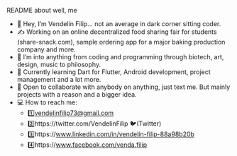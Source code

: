 README about well, me
 - 👋 Hey, I’m Vendelín Filip... not an average in dark corner sitting coder.
 - ✍ Working on an online decentralized food sharing fair for students (share-snack.com), sample ordering app for a major baking production company and more.
 - 👀 I’m into anything from coding and programming through biotech, art, design, music to philosophy.
 - 🌱 Currently learning Dart for Flutter, Android development, project management and a lot more.
 - 💞️ Open to collaborate with anybody on anything, just text me. But mainly projects with a reason and a bigger idea.
 - 💻 How to reach me:
    - 1️⃣vendelinfilip73@gmail.com
    - 2️⃣https://twitter.com/VendelinFilip 🐦(Twitter)
    - 3️⃣https://www.linkedin.com/in/vendelín-filip-88a98b20b
    - 4️⃣https://www.facebook.com/venda.filip

<!---
VendelinFilip/VendelinFilip is a ✨ special ✨ repository because its `README.md` (this file) appears on your GitHub profile.
You can click the Preview link to take a look at your changes.
--->

